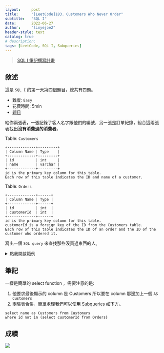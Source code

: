 ```yaml
---
layout:     post
title:      "[LeetCode]183. Customers Who Never Order"
subtitle:   "SQL I"
date:       2022-06-27
author:     "linyejoe2"
header-style: text
catalog: true
# description: 
tags: [LeetCode, SQL I, Subqueries]
---
```


>[SQL I 筆記撰寫計畫](/2022/06/27/leetcode/SQL/SQL%20I/Starting_write_SQL_I_note/)

## 敘述

這是 `SQL I` 的第一天第四個題目，總共有四題。

+ 難度: `Easy`
+ 花費時間: 5min
+ [題目](https://leetcode.com/problems/customers-who-never-order/)

給你兩張表，一張記錄了客人名字跟他們的編號，另一張是訂單紀錄，組合這兩張表找出**沒有消費過的消費者**。

<!--more-->

Table: `Customers`
```
+-------------+---------+
| Column Name | Type    |
+-------------+---------+
| id          | int     |
| name        | varchar |
+-------------+---------+
id is the primary key column for this table.
Each row of this table indicates the ID and name of a customer.
```

Table: `Orders`
```
+-------------+------+
| Column Name | Type |
+-------------+------+
| id          | int  |
| customerId  | int  |
+-------------+------+
id is the primary key column for this table.
customerId is a foreign key of the ID from the Customers table.
Each row of this table indicates the ID of an order and the ID of the customer who ordered it.
```

寫出一個 `SQL query` 來查找那些沒買過東西的人。

<details><summary>點我開啟範例</summary>
<pre>

**Example 1:**

```=
Input: 
Customers table:
+----+-------+
| id | name  |
+----+-------+
| 1  | Joe   |
| 2  | Henry |
| 3  | Sam   |
| 4  | Max   |
+----+-------+
Orders table:
+----+------------+
| id | customerId |
+----+------------+
| 1  | 3          |
| 2  | 1          |
+----+------------+
Output: 
+-----------+
| Customers |
+-----------+
| Henry     |
| Max       |
+-----------+
```
</pre></details>

## 筆記

一樣是簡單的 select function ，需要注意的是:

1. 他要求最後顯示的 column 是 Customers 所以要在 column 那邊加上一個 `AS Customers` 
2. 兩張表合併，簡單處理我們可以使用 [Subqueries](https://www.w3resource.com/sql/subqueries/understanding-sql-subqueries.php) 如下方。

```sql=
select name as Customers from Customers 
where id not in (select customerId from Orders)
```

## 成績

![](https://i.imgur.com/daF6Ose.png)


